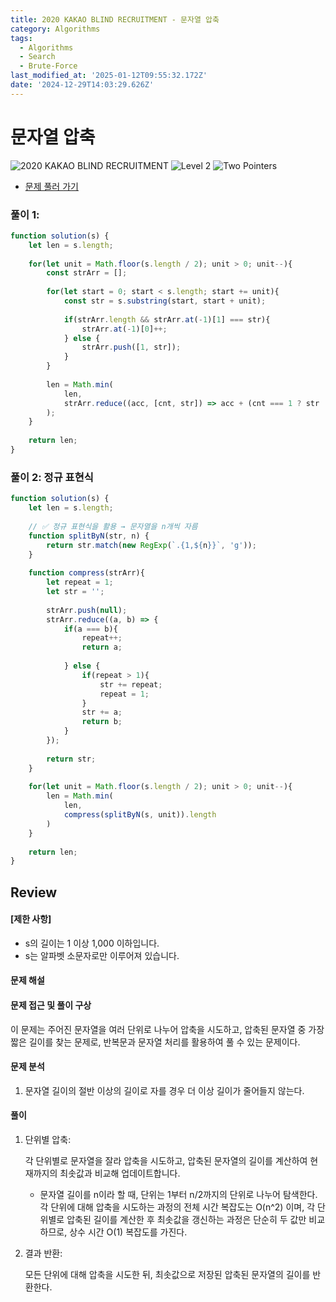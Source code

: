 ```yaml
---
title: 2020 KAKAO BLIND RECRUITMENT - 문자열 압축
category: Algorithms
tags:
  - Algorithms
  - Search
  - Brute-Force
last_modified_at: '2025-01-12T09:55:32.172Z'
date: '2024-12-29T14:03:29.626Z'
---
```


# 문자열 압축

<img src="https://img.shields.io/badge/-2020 KAKAO BLIND RECRUITMENT-gold" alt="2020 KAKAO BLIND RECRUITMENT"/>  <img src="https://img.shields.io/badge/-Level 2-green" alt="Level 2"/> <img src="https://img.shields.io/badge/-Two Pointers-cornflowerblue" alt="Two Pointers"/> 

- [문제 풀러 가기](https://school.programmers.co.kr/learn/courses/30/lessons/60057)

### 풀이 1: 

```js
function solution(s) {
    let len = s.length;
    
    for(let unit = Math.floor(s.length / 2); unit > 0; unit--){
        const strArr = [];
        
        for(let start = 0; start < s.length; start += unit){
            const str = s.substring(start, start + unit);
            
            if(strArr.length && strArr.at(-1)[1] === str){
                strArr.at(-1)[0]++;
            } else {
                strArr.push([1, str]);
            }
        }
        
        len = Math.min(
            len,        
            strArr.reduce((acc, [cnt, str]) => acc + (cnt === 1 ? str : cnt + str).length, 0)
        );
    }
    
    return len;
}
```

### 풀이 2: 정규 표현식

```js
function solution(s) {
    let len = s.length;
    
    // ✅ 정규 표현식을 활용 → 문자열을 n개씩 자름 
    function splitByN(str, n) {
        return str.match(new RegExp(`.{1,${n}}`, 'g'));
    }
    
    function compress(strArr){
        let repeat = 1;
        let str = '';
        
        strArr.push(null);
        strArr.reduce((a, b) => {
            if(a === b){
                repeat++;
                return a;
                
            } else {
                if(repeat > 1){
                    str += repeat;
                    repeat = 1;
                }
                str += a;
                return b;
            }
        });
        
        return str;
    }
    
    for(let unit = Math.floor(s.length / 2); unit > 0; unit--){
        len = Math.min(
            len, 
            compress(splitByN(s, unit)).length
        )
    }
    
    return len;
}
```

## Review 
#### [제한 사항]
- s의 길이는 1 이상 1,000 이하입니다.
- s는 알파벳 소문자로만 이루어져 있습니다.

#### 문제 해설

#### 문제 접근 및 풀이 구상 

이 문제는 주어진 문자열을 여러 단위로 나누어 압축을 시도하고, 압축된 문자열 중 가장 짧은 길이를 찾는 문제로, 반복문과 문자열 처리를 활용하여 풀 수 있는 문제이다.  

#### 문제 분석

1. 문자열 길이의 절반 이상의 길이로 자를 경우 더 이상 길이가 줄어들지 않는다. 

#### 풀이 

1. 단위별 압축:

    각 단위별로 문자열을 잘라 압축을 시도하고, 압축된 문자열의 길이를 계산하여 현재까지의 최솟값과 비교해 업데이트합니다.

    - 문자열 길이를 n이라 할 때, 단위는 1부터 n/2까지의 단위로 나누어 탐색한다. 각 단위에 대해 압축을 시도하는 과정의 전체 시간 복잡도는 O(n^2) 이며, 각 단위별로 압축된 길이를 계산한 후 최솟값을 갱신하는 과정은 단순히 두 값만 비교하므로, 상수 시간 O(1) 복잡도를 가진다.

2. 결과 반환:  
    
    모든 단위에 대해 압축을 시도한 뒤, 최솟값으로 저장된 압축된 문자열의 길이를 반환한다.

